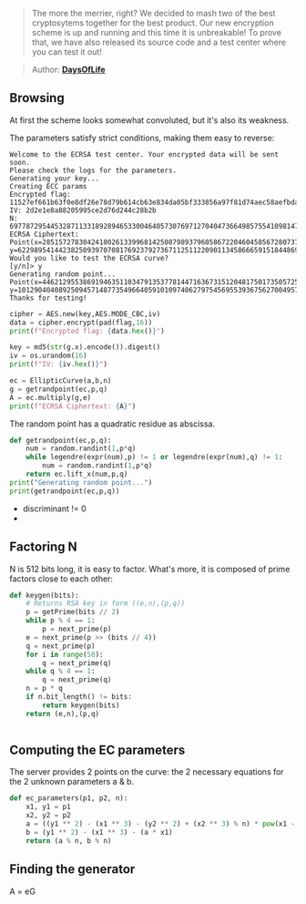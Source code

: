 > The more the merrier, right? We decided to mash two of the best cryptosytems
> together for the best product. Our new encryption scheme is up and running and
> this time it is unbreakable! To prove that, we have also released its source
> code and a test center where you can test it out!

> Author: **[DaysOfLife][author-profile]**

## Browsing

At first the scheme looks somewhat convoluted, but it's also its weakness.

The parameters satisfy strict conditions, making them easy to reverse:

```
Welcome to the ECRSA test center. Your encrypted data will be sent soon.
Please check the logs for the parameters.
Generating your key...
Creating ECC params
Encrypted flag: 11527ef661b63f0e8df26e78d79b614cb63e834da05bf333856a97f81d74aec58aefbda52dd6ee164447cb3cd64869aee935d9e961ea12375354eea7e21a6790
IV: 2d2e1e8a88205995ce2d76d244c28b2b
N: 6977872954453287113318928946533004640573076971270404736649857554109814714767232598626781851567154954553736188657231769647898054950996488674893670519816653
ECRSA Ciphertext: Point(x=2851572783042418026133996814250879893796058672204604585672807372129430580698309059946087548171123066371647509247443388126483506717427455136382648462997156, y=6229895414423825093970708176923792736711251122090113458666591518448699655186597924150954711460449644605774495375106765029330485916590545376676075133841422)
Would you like to test the ECRSA curve?
[y/n]> y
Generating random point...
Point(x=4462129553869194635110347913537781447163673151204817501735057255299985150330059138351040776905457304373656070189763506501461514517702259280043082926076418, y=1012904040892509457148773549664059101097406279754569553936756270049573187157782900888372009243941138782308618768537282105721569482060963331594736944741842)
Thanks for testing!
```

```python
cipher = AES.new(key,AES.MODE_CBC,iv)
data = cipher.encrypt(pad(flag,16))
print(f"Encrypted flag: {data.hex()}")
```

```python
key = md5(str(g.x).encode()).digest()
iv = os.urandom(16)
print(f"IV: {iv.hex()}")
```

```python
ec = EllipticCurve(a,b,n)
g = getrandpoint(ec,p,q)
A = ec.multiply(g,e)
print(f"ECRSA Ciphertext: {A}")
```

The random point has a quadratic residue as abscissa.

```python
def getrandpoint(ec,p,q):
    num = random.randint(1,p*q)
    while legendre(expr(num),p) != 1 or legendre(expr(num),q) != 1:
        num = random.randint(1,p*q)
    return ec.lift_x(num,p,q)
print("Generating random point...")
print(getrandpoint(ec,p,q))
```

- discriminant != 0
- 

## Factoring N

N is 512 bits long, it is easy to factor. What's more, it is composed of prime
factors close to each other:

```python
def keygen(bits):
    # Returns RSA key in form ((e,n),(p,q))
    p = getPrime(bits // 2)
    while p % 4 == 1:
        p = next_prime(p)
    e = next_prime(p >> (bits // 4))
    q = next_prime(p)
    for i in range(50):
        q = next_prime(q)
    while q % 4 == 1:
        q = next_prime(q)
    n = p * q
    if n.bit_length() != bits:
        return keygen(bits)
    return (e,n),(p,q)
```

```python

```

## Computing the EC parameters

The server provides 2 points on the curve: the 2 necessary equations for the
2 unknown parameters a & b.

```python
def ec_parameters(p1, p2, n):
    x1, y1 = p1
    x2, y2 = p2
    a = ((y1 ** 2) - (x1 ** 3) - (y2 ** 2) + (x2 ** 3) % n) * pow(x1 - x2, -1, n)
    b = (y1 ** 2) - (x1 ** 3) - (a * x1)
    return (a % n, b % n)
```

## Finding the generator

A = eG



[author-profile]: https://app.hackthebox.eu/users/185587
